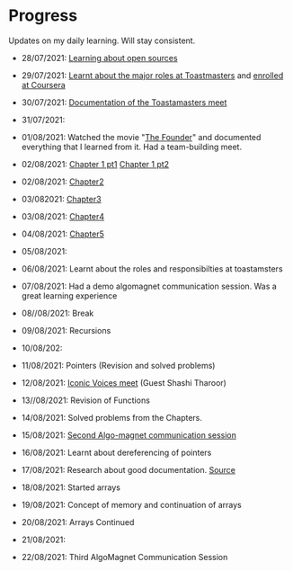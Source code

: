 # Progress
Updates on my daily learning.
Will stay consistent.

- 28/07/2021: [Learning about open sources](https://github.com/Anjura/OpenSources)

- 29/07/2021: [Learnt about the major roles at Toastmasters](https://franticallyspeaking.com/toastmasters-executive-committee-roles-and-responsibilities/) and [enrolled at Coursera](https://www.coursera.org/learn/learning-how-to-learn?)

- 30/07/2021: [Documentation of the Toastamasters meet](https://github.com/Anjura/ToastmastersMeet)

- 31/07/2021:

- 01/08/2021: Watched the movie "[The Founder](https://www.youtube.com/watch?v=7zfRjW06tAA&t=1641s)" and documented everything that I learned from it. Had a team-building meet. 

- 02/08/2021: [Chapter 1 pt1](https://github.com/cleanhand/phase-1-Anjura/blob/main/Let%20Us%20C/Chapter1pt1.md) 
              [Chapter 1 pt2](https://github.com/cleanhand/phase-1-Anjura/blob/main/Let%20Us%20C/Chapter1pt2.md)   
            
- 02/08/2021: [Chapter2](https://github.com/cleanhand/phase-1-Anjura/blob/main/Let%20Us%20C/Chapter2.md)

- 03/082021:  [Chapter3](https://github.com/cleanhand/phase-1-Anjura/blob/main/Let%20Us%20C/Chapter3.md)

- 03/08/2021: [Chapter4](https://github.com/cleanhand/phase-1-Anjura/blob/main/Let%20Us%20C/Chapter4.md)

- 04/08/2021: [Chapter5](https://github.com/cleanhand/phase-1-Anjura/blob/main/Let%20Us%20C/Chapter5.md)

- 05/08/2021: 

- 06/08/2021: Learnt about the roles and responsibilties at toastamsters

- 07/08/2021: Had a demo algomagnet communication session. Was a great learning experience

- 08//08/2021: Break

- 09/08/2021: Recursions

- 10/08/202: 

- 11/08/2021: Pointers (Revision and solved problems)

- 12/08/2021: [Iconic Voices meet](https://github.com/cleanhand/phase-1-Anjura/blob/main/Iconic%20voices%20meet.md) (Guest Shashi Tharoor)

- 13//08/2021: Revision of Functions

- 14/08/2021: Solved problems from the Chapters.

- 15/08/2021: [Second Algo-magnet communication session](https://github.com/cleanhand/phase-1-Anjura/blob/main/AlgoMagnet%20Communication%20sessions/First%20Session.md)

- 16/08/2021: Learnt about dereferencing of pointers

- 17/08/2021: Research about good documentation. [Source](https://www.oreilly.com/content/the-eight-rules-of-good-documentation/)

- 18/08/2021: Started arrays

- 19/08/2021: Concept of memory and continuation of arrays

- 20/08/2021: Arrays Continued

- 21/08/2021: 

- 22/08/2021: Third AlgoMagnet Communication Session
